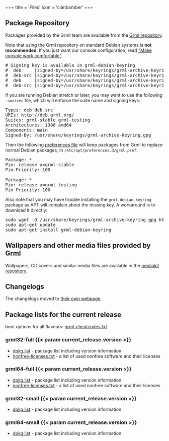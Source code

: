 +++
title = 'Files'
icon = 'clanbomber'
+++

## <a name="grmlrepos"></a>Package Repository

Packages provided by the Grml team are available from the <a href="https://deb.grml.org/">Grml repository</a>.

<p>Note that using the Grml repository on standard Debian systems is <b>not recommended</b>. If you just want our console configuration, read <a href="/console/">"Make console work comfortable"</a>.</p>

<pre class="rahmen">
# Signing key is available in grml-debian-keyring
#  deb     [signed-by=/usr/share/keyrings/grml-archive-keyring.gpg] http://deb.grml.org/ grml-stable main
#  deb-src [signed-by=/usr/share/keyrings/grml-archive-keyring.gpg] http://deb.grml.org/ grml-stable main
#  deb     [signed-by=/usr/share/keyrings/grml-archive-keyring.gpg] http://deb.grml.org/ grml-testing main
#  deb-src [signed-by=/usr/share/keyrings/grml-archive-keyring.gpg] http://deb.grml.org/ grml-testing main</pre>

If you are running Debian stretch or later, you may want to use the following <code>.sources</code> file, which will enforce the suite name and signing keys:

<pre class="rahmen">
Types: deb deb-src
URIs: http://deb.grml.org/
Suites: grml-stable grml-testing
Architectures: i386 amd64
Components: main
Signed-By: /usr/share/keyrings/grml-archive-keyring.gpg</pre>

Then the following <a href="https://manpages.debian.org/apt_preferences">preferences file</a> will keep packages from Grml to replace normal Debian packages, in <code>/etc/apt/preferences.d/grml.pref</code>:

<pre class="rahmen">
Package: *
Pin: release a=grml-stable
Pin-Priority: 100

Package: *
Pin: release a=grml-testing
Pin-Priority: 100</pre>

Also note that you may have trouble installing the <code>grml-debian-keyring</code> package as APT will complain about the missing key. A workaround is to download it directly:

<pre class="rahmen">
sudo wget -O /usr/share/keyrings/grml-archive-keyring.gpg https://deb.grml.org/repo-key.gpg
sudo apt-get update
sudo apt-get install grml-debian-keyring
</pre>

## <a name="wallpapers"></a>Wallpapers and other media files provided by Grml

<p>Wallpapers, CD covers and similar media files are available in the
<a href="https://github.com/grml/mediakit/">mediakit repository</a>.</p>

## <a name="changelog"></a>Changelogs

<p>The changelogs moved to <a href="/changelogs/">their own webpage</a>.</p>

## <a name="debian"></a>Package lists for the current release

boot options for all flavours: <a href="https://git.grml.org/f/grml-live/templates/GRML/grml-cheatcodes.txt">grml-cheatcodes.txt</a>

<h3>grml32-full {{< param current_release.version >}}</h3>

<ul>
  <li><a href="grml32-full_{{< param current_release.version >}}/dpkg.list">dpkg.list</a> - package list including version information</li>
  <li><a href="grml32-full_{{< param current_release.version >}}/nonfree-licenses.txt">nonfree-licenses.txt</a> - a list of used nonfree software and their licenses</li>
</ul>

<h3>grml64-full {{< param current_release.version >}}</h3>

<ul>
  <li><a href="grml64-full_{{< param current_release.version >}}/dpkg.list">dpkg.list</a> - package list including version information</li>
  <li><a href="grml64-full_{{< param current_release.version >}}/nonfree-licenses.txt">nonfree-licenses.txt</a> - a list of used nonfree software and their licenses</li>
</ul>

<h3>grml32-small {{< param current_release.version >}}</h3>

<ul>
  <li><a href="grml32-small_{{< param current_release.version >}}/dpkg.list">dpkg.list</a> - package list including version information</li>
</ul>

<h3>grml64-small {{< param current_release.version >}}</h3>

<ul>
  <li><a href="grml64-small_{{< param current_release.version >}}/dpkg.list">dpkg.list</a> - package list including version information</li>
</ul>
